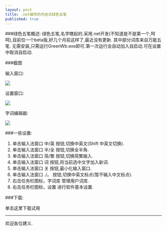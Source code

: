 ```yaml
---
layout: post
title: .net编写的外挂式绿色五笔
published: true
---
```


###绿色五笔概述:
绿色五笔,名字瞎起的.采用.net开发(不知道是不是第一个,呵呵),目前仅一个beta版,好几个月前这样了,最近没有更新.
其中部分词库来自万能五笔.
无需安装,只需运行GreenWb.exe即可.第一次运行会自动加入自启动.可在设置中取消自启动.

###截图

输入窗口:

![](http://images.cnblogs.com/cnblogs_com/houfeng/20091029122615_3.jpg)

设置窗口:

![](http://images.cnblogs.com/cnblogs_com/houfeng/20091029122614_1.jpg)

字词编辑器:

![](http://images.cnblogs.com/cnblogs_com/houfeng/20091029122615_3.jpg)

###一些设置:
1. 单击输入法窗口 中/英 按钮,切换中英文(Shift 中英文切换).
2. 单击输入法窗口 半/全 按钮,切换全半角.
3. 单击输入法窗口 简/繁 按钮,切换简繁输入.
4. 单击输入法窗口 词 按钮,将当前选中文字加入新词.
5. 单击输入法窗口 关 按钮,最小化输入窗口.
6. 单击输入法窗口 ./。 按钮,切换中英文标点(暂不输入中文标点).
7. 右击任务栏图标，字词库 管理用户词库.
8. 右击任务栏图标，设置 进行软件基本设置.

###下载:

单击这里下载试用

---
欢迎各位建义.